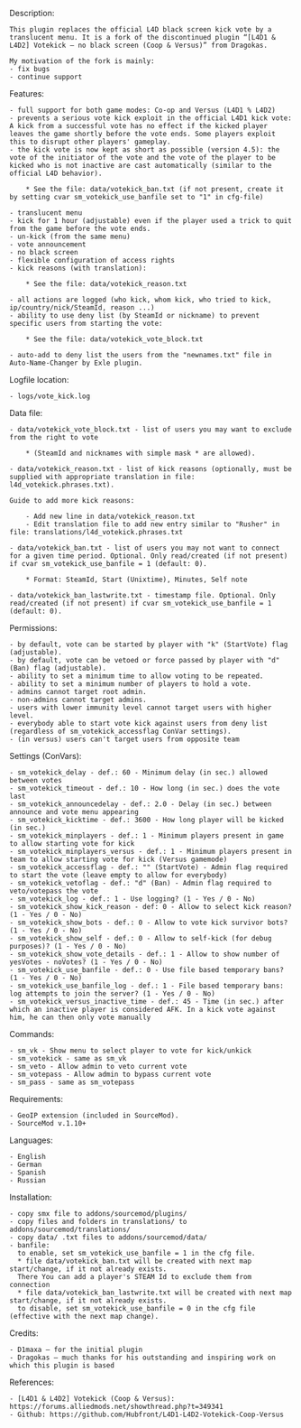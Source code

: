 Description:

    This plugin replaces the official L4D black screen kick vote by a translucent menu. It is a fork of the discontinued plugin “[L4D1 & L4D2] Votekick – no black screen (Coop & Versus)” from Dragokas.

    My motivation of the fork is mainly:
    - fix bugs
    - continue support

Features:

    - full support for both game modes: Co-op and Versus (L4D1 % L4D2)
    - prevents a serious vote kick exploit in the official L4D1 kick vote: A kick from a successful vote has no effect if the kicked player leaves the game shortly before the vote ends. Some players exploit this to disrupt other players' gameplay.
    - the kick vote is now kept as short as possible (version 4.5): the vote of the initiator of the vote and the vote of the player to be kicked who is not inactive are cast automatically (similar to the official L4D behavior).
	 
        * See the file: data/votekick_ban.txt (if not present, create it by setting cvar sm_votekick_use_banfile set to "1" in cfg-file)
		
    - translucent menu
    - kick for 1 hour (adjustable) even if the player used a trick to quit from the game before the vote ends.
    - un-kick (from the same menu)
    - vote announcement
    - no black screen
    - flexible configuration of access rights
    - kick reasons (with translation):

        * See the file: data/votekick_reason.txt

    - all actions are logged (who kick, whom kick, who tried to kick, ip/country/nick/SteamId, reason ...)
    - ability to use deny list (by SteamId or nickname) to prevent specific users from starting the vote:

        * See the file: data/votekick_vote_block.txt

    - auto-add to deny list the users from the "newnames.txt" file in Auto-Name-Changer by Exle plugin.

Logfile location:

    - logs/vote_kick.log

Data file:

    - data/votekick_vote_block.txt - list of users you may want to exclude from the right to vote

        * (SteamId and nicknames with simple mask * are allowed).

    - data/votekick_reason.txt - list of kick reasons (optionally, must be supplied with appropriate translation in file: l4d_votekick.phrases.txt).

    Guide to add more kick reasons:

        - Add new line in data/votekick_reason.txt
        - Edit translation file to add new entry similar to "Rusher" in file: translations/l4d_votekick.phrases.txt
    
    - data/votekick_ban.txt - list of users you may not want to connect for a given time period. Optional. Only read/created (if not present) if cvar sm_votekick_use_banfile = 1 (default: 0).

        * Format: SteamId, Start (Unixtime), Minutes, Self note

    - data/votekick_ban_lastwrite.txt - timestamp file. Optional. Only read/created (if not present) if cvar sm_votekick_use_banfile = 1 (default: 0).

Permissions:

    - by default, vote can be started by player with "k" (StartVote) flag (adjustable).
    - by default, vote can be vetoed or force passed by player with "d" (Ban) flag (adjustable).
    - ability to set a minimum time to allow voting to be repeated.
    - ability to set a minimum number of players to hold a vote.
    - admins cannot target root admin.
    - non-admins cannot target admins.
    - users with lower immunity level cannot target users with higher level.
    - everybody able to start vote kick against users from deny list (regardless of sm_votekick_accessflag ConVar settings).
    - (in versus) users can't target users from opposite team

Settings (ConVars):

    - sm_votekick_delay - def.: 60 - Minimum delay (in sec.) allowed between votes
    - sm_votekick_timeout - def.: 10 - How long (in sec.) does the vote last
    - sm_votekick_announcedelay - def.: 2.0 - Delay (in sec.) between announce and vote menu appearing
    - sm_votekick_kicktime - def.: 3600 - How long player will be kicked (in sec.)
    - sm_votekick_minplayers - def.: 1 - Minimum players present in game to allow starting vote for kick
    - sm_votekick_minplayers_versus - def.: 1 - Minimum players present in team to allow starting vote for kick (Versus gamemode)
    - sm_votekick_accessflag - def.: "" (StartVote) - Admin flag required to start the vote (leave empty to allow for everybody)
    - sm_votekick_vetoflag - def.: "d" (Ban) - Admin flag required to veto/votepass the vote
    - sm_votekick_log - def.: 1 - Use logging? (1 - Yes / 0 - No)
    - sm_votekick_show_kick_reason - def: 0 - Allow to select kick reason? (1 - Yes / 0 - No)
    - sm_votekick_show_bots - def.: 0 - Allow to vote kick survivor bots? (1 - Yes / 0 - No)
    - sm_votekick_show_self - def.: 0 - Allow to self-kick (for debug purposes)? (1 - Yes / 0 - No)
    - sm_votekick_show_vote_details - def.: 1 - Allow to show number of yesVotes - noVotes? (1 - Yes / 0 - No)
    - sm_votekick_use_banfile - def.: 0 - Use file based temporary bans? (1 - Yes / 0 - No)
    - sm_votekick_use_banfile_log - def.: 1 - File based temporary bans: log attempts to join the server? (1 - Yes / 0 - No)
    - sm_votekick_versus_inactive_time - def.: 45 - Time (in sec.) after which an inactive player is considered AFK. In a kick vote against him, he can then only vote manually

Commands:

    - sm_vk - Show menu to select player to vote for kick/unkick
    - sm_votekick - same as sm_vk
    - sm_veto - Allow admin to veto current vote
    - sm_votepass - Allow admin to bypass current vote
    - sm_pass - same as sm_votepass

Requirements:

    - GeoIP extension (included in SourceMod).
    - SourceMod v.1.10+

Languages:

    - English
	- German
	- Spanish
    - Russian

Installation:

    - copy smx file to addons/sourcemod/plugins/
    - copy files and folders in translations/ to addons/sourcemod/translations/
    - copy data/ .txt files to addons/sourcemod/data/
    - banfile:
      to enable, set sm_votekick_use_banfile = 1 in the cfg file. 	  
      * file data/votekick_ban.txt will be created with next map start/change, if it not already exists.
      There You can add a player's STEAM Id to exclude them from connection
      * file data/votekick_ban_lastwrite.txt will be created with next map start/change, if it not already exists.    
      to disable, set sm_votekick_use_banfile = 0 in the cfg file (effective with the next map change).
    
Credits:

    - D1maxa – for the initial plugin
    - Dragokas – much thanks for his outstanding and inspiring work on which this plugin is based
  
References:
    
    - [L4D1 & L4D2] Votekick (Coop & Versus): https://forums.alliedmods.net/showthread.php?t=349341
	- Github: https://github.com/Hubfront/L4D1-L4D2-Votekick-Coop-Versus
